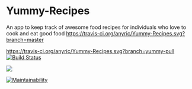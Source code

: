 # Yummy-Recipes
An app to keep track of awesome food recipes for individuals who love to cook and eat good food
https://travis-ci.org/anyric/Yummy-Recipes.svg?branch=master

https://travis-ci.org/anyric/Yummy-Recipes.svg?branch=yummy-pull
[![Build Status](https://travis-ci.org/anyric/Yummy-Recipes.svg?branch=master)](https://travis-ci.org/anyric/Yummy-Recipes)

<a href="https://codeclimate.com/github/anyric/Yummy-Recipes/test_coverage"><img src="https://api.codeclimate.com/v1/badges/cffc68fa50c8ccce608b/test_coverage" /></a>

[![Maintainability](https://api.codeclimate.com/v1/badges/cffc68fa50c8ccce608b/maintainability)](https://codeclimate.com/github/anyric/Yummy-Recipes/maintainability)
